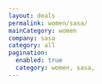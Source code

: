 ```yaml
---
layout: deals
permalink: women/sasa/
mainCategory: women
company: sasa
category: all
pagination:
  enabled: true
  category: women, sasa,
---
```







      

  

